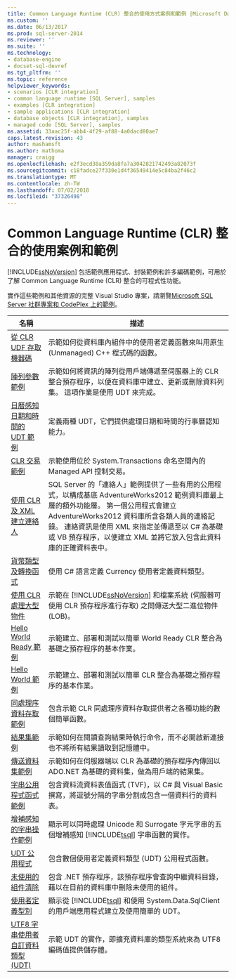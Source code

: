 ```yaml
---
title: Common Language Runtime (CLR) 整合的使用方式案例和範例 |Microsoft Docs
ms.custom: ''
ms.date: 06/13/2017
ms.prod: sql-server-2014
ms.reviewer: ''
ms.suite: ''
ms.technology:
- database-engine
- docset-sql-devref
ms.tgt_pltfrm: ''
ms.topic: reference
helpviewer_keywords:
- scenarios [CLR integration]
- common language runtime [SQL Server], samples
- examples [CLR integration]
- sample applications [CLR integration]
- database objects [CLR integration], samples
- managed code [SQL Server], samples
ms.assetid: 33aac25f-abb4-4f29-af88-4a0dacd80ae7
caps.latest.revision: 43
author: mashamsft
ms.author: mathoma
manager: craigg
ms.openlocfilehash: e2f3ecd38a359da8fa7a3042821742493a82073f
ms.sourcegitcommit: c18fadce27f330e1d4f36549414e5c84ba2f46c2
ms.translationtype: MT
ms.contentlocale: zh-TW
ms.lasthandoff: 07/02/2018
ms.locfileid: "37326498"
---
```

# <a name="usage-scenarios-and-examples-for-common-language-runtime-clr-integration"></a>Common Language Runtime (CLR) 整合的使用案例和範例
  [!INCLUDE[ssNoVersion](../../includes/ssnoversion-md.md)] 包括範例應用程式、封裝範例和許多編碼範例，可用於了解 Common Language Runtime (CLR) 整合的可程式性功能。  
  
 實作這些範例和其他資源的完整 Visual Studio 專案，請瀏覽[Microsoft SQL Server 社群專案和 CodePlex 上的範例](http://go.microsoft.com/fwlink/?LinkID=193935)。  
  
|名稱|描述|  
|----------|-----------------|  
|[從 CLR UDF 存取機器碼](../../../2014/database-engine/dev-guide/accessing-native-code-from-a-clr-udf.md)|示範如何從資料庫內組件中的使用者定義函數來叫用原生 (Unmanaged) C++ 程式碼的函數。|  
|[陣列參數範例](../../../2014/database-engine/dev-guide/array-parameter-sample.md)|示範如何將資訊的陣列從用戶端傳遞至伺服器上的 CLR 整合預存程序，以便在資料庫中建立、更新或刪除資料列集。 這項作業是使用 UDT 來完成。|  
|[日曆感知日期和時間的 UDT 範例](../../../2014/database-engine/dev-guide/calendar-aware-date-and-time-udt-sample.md)|定義兩種 UDT，它們提供處理日期和時間的行事曆認知能力。|  
|[CLR 交易範例](../../../2014/database-engine/dev-guide/clr-transactions-sample.md)|示範使用位於 System.Transactions 命名空間內的 Managed API 控制交易。|  
|[使用 CLR 及 XML 建立連絡人](../../../2014/database-engine/dev-guide/contact-creation-using-clr-and-xml.md)|SQL Server 的「連絡人」範例提供了一些有用的公用程式，以構成基底 AdventureWorks2012 範例資料庫最上層的額外功能層。 第一個公用程式會建立 AdventureWorks2012 資料庫所含各類人員的連絡記錄。 連絡資訊是使用 XML 來指定並傳遞至以 C# 為基礎或 VB 預存程序，以便建立 XML 並將它放入包含此資料庫的正確資料表中。|  
|[貨幣類型及轉換函式](../../../2014/database-engine/dev-guide/currency-type-and-conversion-function.md)|使用 C# 語言定義 Currency 使用者定義資料類型。|  
|[使用 CLR 處理大型物件](../../../2014/database-engine/dev-guide/handling-large-objects-using-clr.md)|示範在 [!INCLUDE[ssNoVersion](../../includes/ssnoversion-md.md)] 和檔案系統 (伺服器可使用 CLR 預存程序進行存取) 之間傳送大型二進位物件 (LOB)。|  
|[Hello World Ready 範例](../../../2014/database-engine/dev-guide/hello-world-ready-sample.md)|示範建立、部署和測試以簡單 World Ready CLR 整合為基礎之預存程序的基本作業。|  
|[Hello World 範例](../../../2014/database-engine/dev-guide/hello-world-sample.md)|示範建立、部署和測試以簡單 CLR 整合為基礎之預存程序的基本作業。|  
|[同處理序資料存取範例](../../../2014/database-engine/dev-guide/in-process-data-access-sample.md)|包含示範 CLR 同處理序資料存取提供者之各種功能的數個簡單函數。|  
|[結果集範例](../../../2014/database-engine/dev-guide/result-set-sample.md)|示範如何在閱讀查詢結果時執行命令，而不必開啟新連接也不將所有結果讀取到記憶體中。|  
|[傳送資料集範例](../../../2014/database-engine/dev-guide/send-dataset-sample.md)|示範如何在伺服器端以 CLR 為基礎的預存程序內傳回以 ADO.NET 為基礎的資料集，做為用戶端的結果集。|  
|[字串公用程式函式範例](../../../2014/database-engine/dev-guide/string-utility-functions-sample.md)|包含資料流資料表值函式 (TVF)，以 C# 與 Visual Basic 撰寫，將逗號分隔的字串分割成包含一個資料行的資料表。|  
|[增補感知的字串操作範例](../../../2014/database-engine/dev-guide/supplementary-aware-string-manipulation-sample.md)|顯示可以同時處理 Unicode 和 Surrogate 字元字串的五個增補感知 [!INCLUDE[tsql](../../includes/tsql-md.md)] 字串函數的實作。|  
|[UDT 公用程式](../../../2014/database-engine/dev-guide/udt-utilities.md)|包含數個使用者定義資料類型 (UDT) 公用程式函數。|  
|[未使用的組件清除](../../../2014/database-engine/dev-guide/unused-assembly-cleanup.md)|包含 .NET 預存程序，該預存程序會查詢中繼資料目錄，藉以在目前的資料庫中刪除未使用的組件。|  
|[使用者定義型別](../../../2014/database-engine/dev-guide/user-defined-type.md)|顯示從 [!INCLUDE[tsql](../../includes/tsql-md.md)] 和使用 System.Data.SqlClient 的用戶端應用程式建立及使用簡單的 UDT。|  
|[UTF8 字串使用者自訂資料類型&#40;UDT&#41;](../../../2014/database-engine/dev-guide/utf8-string-user-defined-data-type-udt.md)|示範 UDT 的實作，即擴充資料庫的類型系統來為 UTF8 編碼值提供儲存體。|  
  
  

